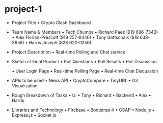 # project-1

* Project Title
	• Crypto Clash Dashboard

* Team Name & Members
	• Tech Chumps
		• Richard Paez (919 696-7343)
		• Alex Florian-Prescott (919 257-8446)
		• Tony Gottschalk (919 638-3658)
		• Harris Joseph (828 620-0256)

* Project Description
	• Real-time Polling and Chat service

* Sketch of Final Product
	• Poll Questions
	• Poll Results
	• Poll Discussion

	• User Login Page
	• Real-time Polling Page
	• Real-time Chat Discussion
	
* APIs to be used
	• News API
	• CryptoCompare
	• TinyURL
	• D3 Visualization

* Rough Breakdown of Tasks
	• UI
		• Tony
		• Richard
	• Backend
		• Alex
		• Harris

* Libraries and Technology
	• Firebase
	• Bootstrap 4
	• GSAP
	• Node.js
	• Express.js
	• Socket.io








